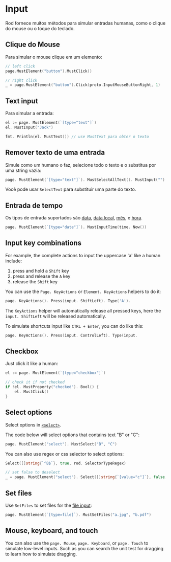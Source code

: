 # Input

Rod fornece muitos métodos para simular entradas humanas, como o clique do mouse ou o toque do teclado.

## Clique do Mouse

Para simular o mouse clique em um elemento:

```go
// left click
page.MustElement("button").MustClick()

// right click
_ = page.MustElement("button").Click(proto.InputMouseButtonRight, 1)
```

## Text input

Para simular a entrada:

```go
el := page. MustElement(`[type="text"]`)
el. MustInput("Jack")

fmt. Println(el. MustText()) // use MustText para obter o texto
```

## Remover texto de uma entrada

Simule como um humano o faz, selecione todo o texto e o substitua por uma string vazia:

```go
page. MustElement(`[type="text"]`). MustSelectAllText(). MustInput("")
```

Você pode usar `SelectText` para substituir uma parte do texto.

## Entrada de tempo

Os tipos de entrada suportados são [data](https://developer.mozilla.org/en-US/docs/Web/HTML/Element/input/date), [data local](https://developer.mozilla.org/en-US/docs/Web/HTML/Element/input/datetime-local), [mês](https://developer.mozilla.org/en-US/docs/Web/HTML/Element/input/month), e [hora](https://developer.mozilla.org/en-US/docs/Web/HTML/Element/input/time).

```go
page. MustElement(`[type="date"]`). MustInputTime(time. Now())
```

## Input key combinations

For example, the complete actions to input the uppercase 'a' like a human include:

1. press and hold a `Shift` key
1. press and release the `A` key
1. release the `Shift` key

You can use the `Page. KeyActions` or `Element. KeyActions` helpers to do it:

```go
page. KeyActions(). Press(input. ShiftLeft). Type('A').
```

The `KeyActions` helper will automatically release all pressed keys, here the `input. ShiftLeft` will be released automatically.

To simulate shortcuts input like `CTRL + Enter`, you can do like this:

```go
page. KeyActions(). Press(input. ControlLeft). Type(input.
```

## Checkbox

Just click it like a human:

```go
el := page. MustElement(`[type="checkbox"]`)

// check it if not checked
if !el. MustProperty("checked"). Bool() {
    el. MustClick()
}
```

## Select options

Select options in [`<select>`](https://developer.mozilla.org/en-US/docs/Web/HTML/Element/select).

The code below will select options that contains text "B" or "C":

```go
page. MustElement("select"). MustSelect("B", "C")
```

You can also use regex or css selector to select options:

```go
Select([]string{`^B$`}, true, rod. SelectorTypeRegex)

// set false to deselect
_ = page. MustElement("select"). Select([]string{`[value="c"]`}, false, rod. SelectorTypeCSSSector)
```

## Set files

Use `SetFiles` to set files for the [file input](https://developer.mozilla.org/en-US/docs/Web/HTML/Element/input/file):

```go
page. MustElement(`[type=file]`). MustSetFiles("a.jpg", "b.pdf")
```

## Mouse, keyboard, and touch

You can also use the `page. Mouse`, `page. Keyboard`, or `page. Touch` to simulate low-level inputs. Such as you can search the unit test for dragging to learn how to simulate dragging.
